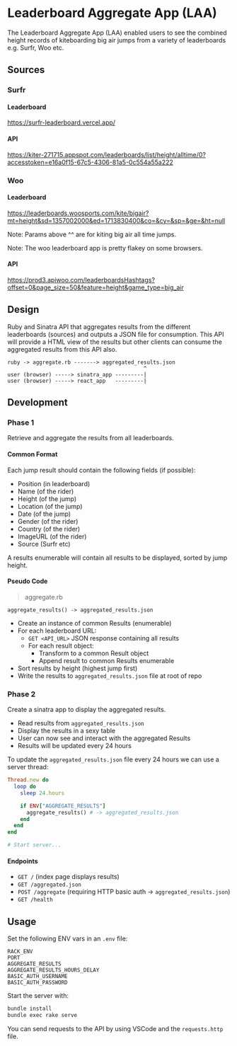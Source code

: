 
# Leaderboard Aggregate App (LAA)

The Leaderboard Aggregate App (LAA) enabled users to see the combined height records of kiteboarding big air jumps from a variety of leaderboards e.g. Surfr, Woo etc.

## Sources

### Surfr

#### Leaderboard

https://surfr-leaderboard.vercel.app/

#### API

https://kiter-271715.appspot.com/leaderboards/list/height/alltime/0?accesstoken=e16a0f15-67c5-4306-81a5-0c554a55a222

### Woo

#### Leaderboard

https://leaderboards.woosports.com/kite/bigair?mt=height&sd=1357002000&ed=1713830400&co=&cy=&sp=&ge=&ht=null

Note: Params above ^^ are for kiting big air all time jumps.

Note: The woo leaderboard app is pretty flakey on some browsers.

#### API

https://prod3.apiwoo.com/leaderboardsHashtags?offset=0&page_size=50&feature=height&game_type=big_air

## Design

Ruby and Sinatra API that aggregates results from the different leaderboards (sources) and outputs a JSON file for consumption. This API will provide a HTML view of the results but other clients can consume the aggregated results from this API also.

```text
ruby -> aggregate.rb -------> aggregated_results.json
                                           ^
user (browser) -----> sinatra_app ---------|
user (browser) -----> react_app   ---------|
```

## Development

### Phase 1

Retrieve and aggregate the results from all leaderboards.

#### Common Format

Each jump result should contain the following fields (if possible):

- Position (in leaderboard)
- Name (of the rider)
- Height (of the jump)
- Location (of the jump)
- Date (of the jump)
- Gender (of the rider)
- Country (of the rider)
- ImageURL (of the rider)
- Source (Surfr etc)

A results enumerable will contain all results to be displayed, sorted by jump height.

#### Pseudo Code

> aggregate.rb

```
aggregate_results() -> aggregated_results.json
```

- Create an instance of common Results (enumerable)
- For each leaderboard URL:
    - `GET <API_URL>` JSON response containing all results
    - For each result object:
        - Transform to a common Result object
        - Append result to common Results enumerable
- Sort results by height (highest jump first)
- Write the results to `aggregated_results.json` file at root of repo

### Phase 2

Create a sinatra app to display the aggregated results.

- Read results from `aggregated_results.json`
- Display the results in a sexy table
- User can now see and interact with the aggregated Results
- Results will be updated every 24 hours

To update the `aggregated_results.json` file every 24 hours we can use a server thread:

```ruby
Thread.new do
  loop do
    sleep 24.hours

    if ENV["AGGREGATE_RESULTS"]
      aggregate_results() # -> aggregated_results.json
    end
  end
end

# Start server...
```

#### Endpoints

- `GET /` (index page displays results)
- `GET /aggregated.json`
- `POST /aggregate` (requiring HTTP basic auth -> `aggregated_results.json`)
- `GET /health`

## Usage

Set the following ENV vars in an `.env` file:

```env
RACK_ENV
PORT
AGGREGATE_RESULTS
AGGREGATE_RESULTS_HOURS_DELAY
BASIC_AUTH_USERNAME
BASIC_AUTH_PASSWORD
```

Start the server with:

```bash
bundle install
bundle exec rake serve
```

You can send requests to the API by using VSCode and the `requests.http` file.
